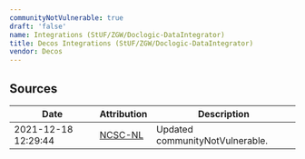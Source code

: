 ```yaml
---
communityNotVulnerable: true
draft: 'false'
name: Integrations (StUF/ZGW/Doclogic-DataIntegrator)
title: Decos Integrations (StUF/ZGW/Doclogic-DataIntegrator)
vendor: Decos
---
```





## Sources
| Date | Attribution | Description |
| --- | --- | --- |
| 2021-12-18 12:29:44 | [NCSC-NL](https://github.com/NCSC-NL/log4shell/blob/main/software/README.md) | Updated communityNotVulnerable.  |

